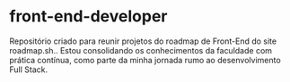# front-end-developer
Repositório criado para reunir projetos do roadmap de Front-End do site roadmap.sh.. Estou consolidando os conhecimentos da faculdade com prática contínua, como parte da minha jornada rumo ao desenvolvimento Full Stack.

